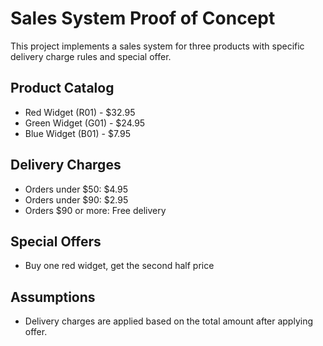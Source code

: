 # Sales System Proof of Concept

This project implements a sales system for three products with specific delivery charge rules and special offer.

## Product Catalog
- Red Widget (R01) - $32.95
- Green Widget (G01) - $24.95
- Blue Widget (B01) - $7.95

## Delivery Charges
- Orders under $50: $4.95
- Orders under $90: $2.95
- Orders $90 or more: Free delivery

## Special Offers
- Buy one red widget, get the second half price

## Assumptions
- Delivery charges are applied based on the total amount after applying offer.

